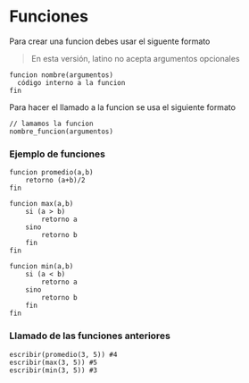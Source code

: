 # Funciones
Para crear una funcion debes usar el siguente formato
> En esta versión, latino no acepta argumentos opcionales

```
funcion nombre(argumentos)
  código interno a la funcion
fin
```

Para hacer el llamado a la funcion se usa el siguiente formato

```
// lamamos la funcion
nombre_funcion(argumentos)
```

### Ejemplo de funciones

```
funcion promedio(a,b)
    retorno (a+b)/2
fin
```

```
funcion max(a,b)
    si (a > b)
        retorno a
    sino
        retorno b
    fin
fin
```

```
funcion min(a,b)
    si (a < b)
        retorno a
    sino
        retorno b
    fin
fin
```


### Llamado de las funciones anteriores
```
escribir(promedio(3, 5)) #4
escribir(max(3, 5)) #5
escribir(min(3, 5)) #3
```